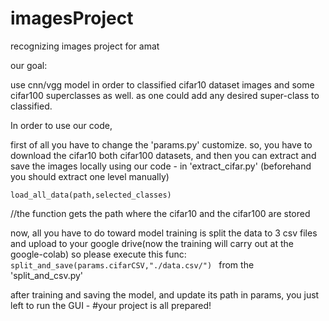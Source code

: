 # imagesProject
recognizing images project for amat

our goal:

use cnn/vgg model in order to classified
cifar10 dataset images and some cifar100 superclasses as well.
as one could add any desired super-class to classified.

In order to use our code,

first of all you have to change the 'params.py' customize.
so, you have to download the cifar10 both cifar100 datasets,
and then you can extract and save the images locally using our code - in 'extract_cifar.py'
(beforehand you should extract one level manually)

`load_all_data(path,selected_classes)`

//the function gets the path where the cifar10 and the cifar100 are stored

now, all you have to do toward model training is split the data to 3 csv files and upload to your google drive(now the training will carry out at the google-colab) 
so please execute this func:
`split_and_save(params.cifarCSV,"./data.csv/")
` from the 'split_and_csv.py' 

after training and saving the model, and update its path in params,
you just left to run the GUI - 
#your project is all prepared!